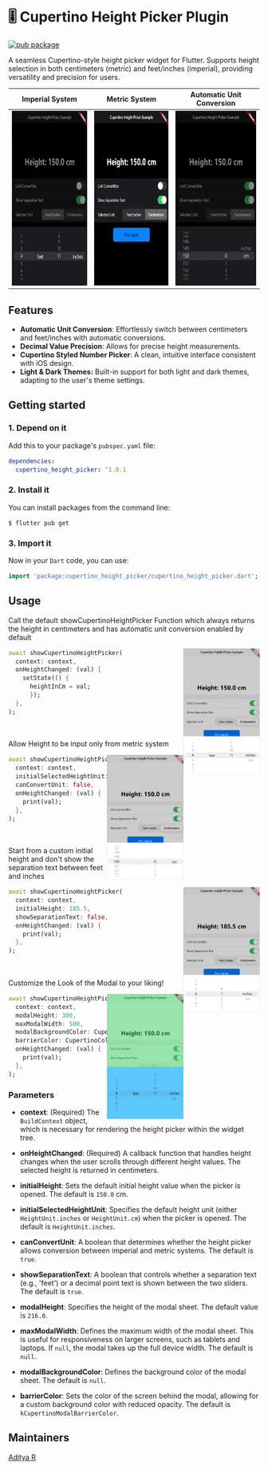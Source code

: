 # 🎚️ Cupertino Height Picker Plugin

[![pub package](https://img.shields.io/pub/v/cupertino_height_picker.svg)](https://pub.dev/packages/cupertino_height_picker)

A seamless Cupertino-style height picker widget for Flutter.
Supports height selection in both centimeters (metric) and feet/inches (imperial), providing versatility and precision for users.

| Imperial System | Metric System | Automatic Unit Conversion |
| :---: | :---: | :---: |
| <img src="https://raw.githubusercontent.com/adeeteya/cupertino_height_picker/master/screenshots/imperial_system_demo.gif" height="350px" alt="Imperial System Demo"> | <img src="https://raw.githubusercontent.com/adeeteya/cupertino_height_picker/master/screenshots/metric_system_demo.gif" height="350px" alt="Metric System Demo"> | <img src="https://raw.githubusercontent.com/adeeteya/cupertino_height_picker/master/screenshots/unit_convert_demo.gif" height="350px" alt="Unit Conversion Demo"> |

## Features

- **Automatic Unit Conversion**: Effortlessly switch between centimeters and feet/inches with automatic conversions.
- **Decimal Value Precision**: Allows for precise height measurements.
- **Cupertino Styled Number Picker**: A clean, intuitive interface consistent with iOS design.
- **Light & Dark Themes:** Built-in support for both light and dark themes, adapting to the user's theme settings.

## Getting started

### 1. Depend on it

Add this to your package's `pubspec.yaml` file:

```yaml
dependencies:
  cupertino_height_picker: ^1.0.1
```

### 2. Install it

You can install packages from the command line:

```
$ flutter pub get
```

### 3. Import it

Now in your `Dart` code, you can use:

```dart
import 'package:cupertino_height_picker/cupertino_height_picker.dart';
```

## Usage

Call the default showCupertinoHeightPicker Function which always returns the height in centimeters and has automatic unit conversion enabled by default


<img src="https://raw.githubusercontent.com/adeeteya/cupertino_height_picker/master/screenshots/usage_1.png" align = "right" height = "250px" alt="screenshot_1">

```dart
await showCupertinoHeightPicker(
  context: context,
  onHeightChanged: (val) {
    setState(() {
      heightInCm = val;
      });
  },
);




```

Allow Height to be input only from metric system

<img src="https://raw.githubusercontent.com/adeeteya/cupertino_height_picker/master/screenshots/usage_2.png" align = "right" height = "250px" alt="screenshot_2">

```dart
await showCupertinoHeightPicker(
  context: context,
  initialSelectedHeightUnit:HeightUnit.cm,
  canConvertUnit: false,
  onHeightChanged: (val) {
    print(val);
  },
);




```

Start from a custom initial height and don't show the separation text between feet and inches

<img src="https://raw.githubusercontent.com/adeeteya/cupertino_height_picker/master/screenshots/usage_3.png" align = "right" height = "250px" alt="screenshot_3">

```dart
await showCupertinoHeightPicker(
  context: context,
  initialHeight: 185.5,
  showSeparationText: false,
  onHeightChanged: (val) {
    print(val);
  },
);




```

Customize the Look of the Modal to your liking!

<img src="https://raw.githubusercontent.com/adeeteya/cupertino_height_picker/master/screenshots/usage_4.png" align = "right" height = "250px" alt="screenshot_4">

```dart
await showCupertinoHeightPicker(
  context: context,
  modalHeight: 300,
  maxModalWidth: 500,
  modalBackgroundColor: CupertinoColors.systemTeal,
  barrierColor: CupertinoColors.systemGreen.withOpacity(0.5),
  onHeightChanged: (val) {
    print(val);
  },
);


```

### Parameters

- **context**: (Required) The `BuildContext` object, which is necessary for rendering the height picker within the widget tree.

- **onHeightChanged**: (Required) A callback function that handles height changes when the user scrolls through different height values. The selected height is returned in centimeters.

- **initialHeight**: Sets the default initial height value when the picker is opened. The default is `150.0` cm.

- **initialSelectedHeightUnit**: Specifies the default height unit (either `HeightUnit.inches` or `HeightUnit.cm`) when the picker is opened. The default is `HeightUnit.inches`.

- **canConvertUnit**: A boolean that determines whether the height picker allows conversion between imperial and metric systems. The default is `true`.

- **showSeparationText**: A boolean that controls whether a separation text (e.g., 'feet') or a decimal point text is shown between the two sliders. The default is `true`.

- **modalHeight**: Specifies the height of the modal sheet. The default value is `216.0`.

- **maxModalWidth**: Defines the maximum width of the modal sheet. This is useful for responsiveness on larger screens, such as tablets and laptops. If `null`, the modal takes up the full device width. The default is `null`.

- **modalBackgroundColor**: Defines the background color of the modal sheet. The default is `null`.

- **barrierColor**: Sets the color of the screen behind the modal, allowing for a custom background color with reduced opacity. The default is `kCupertinoModalBarrierColor`.

## Maintainers

[Aditya R](https://www.github.com/adeeteya/)

